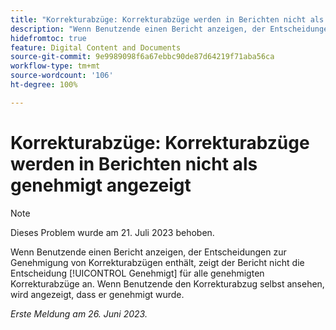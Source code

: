 ```yaml
---
title: "Korrekturabzüge: Korrekturabzüge werden in Berichten nicht als genehmigt angezeigt"
description: "Wenn Benutzende einen Bericht anzeigen, der Entscheidungen zur Genehmigung von Korrekturabzügen enthält, zeigt der Bericht nicht die Entscheidung „Genehmigt“ für alle genehmigten Korrekturabzüge an. Wenn Benutzende den Korrekturabzug selbst ansehen, wird angezeigt, dass er genehmigt wurde."
hidefromtoc: true
feature: Digital Content and Documents
source-git-commit: 9e9989098f6a67ebbc90de87d64219f71aba56ca
workflow-type: tm+mt
source-wordcount: '106'
ht-degree: 100%

---
```



# Korrekturabzüge: Korrekturabzüge werden in Berichten nicht als genehmigt angezeigt

>[!NOTE]
>
>Dieses Problem wurde am 21. Juli 2023 behoben.

Wenn Benutzende einen Bericht anzeigen, der Entscheidungen zur Genehmigung von Korrekturabzügen enthält, zeigt der Bericht nicht die Entscheidung [!UICONTROL Genehmigt] für alle genehmigten Korrekturabzüge an. Wenn Benutzende den Korrekturabzug selbst ansehen, wird angezeigt, dass er genehmigt wurde.

_Erste Meldung am 26. Juni 2023._
